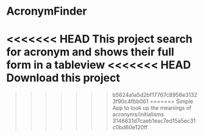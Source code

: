 # AcronymFinder
<<<<<<< HEAD
This project search for acronym and shows their full form in a tableview
<<<<<<< HEAD
Download this project
=======
>>>>>>> b5624a1a5d2bf17767c8956e31323f90c4fbb061
=======
Simple App to look up the meanings of acronyms/initialisms
>>>>>>> 3146631d7caeb1eac7ed15a5ec31c0bd60e120ff
